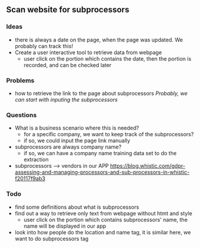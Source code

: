 ## Scan website for subprocessors
### Ideas
* there is always a date on the page, when the page was updated. We probably can track this!
* Create a user interactive tool to retrieve data from webpage  
  * user click on the portion which contains the date, then the portion is recorded, and can be checked later

### Problems
* how to retrieve the link to the page about subprocessors 
  *Probably, we can start with inputing the subprocessors*
  
### Questions
* What is a business scenario where this is needed?
  * for a specific company, we want to keep track of the subprocessors?
  * if so, we could input the page link manually
* subprocessors are always company name?
  * if so, we can have a company name training data set to do the extraction
* subprocessors --> vendors in our APP
https://blog.whistic.com/gdpr-assessing-and-managing-processors-and-sub-processors-in-whistic-f20117f9ab3

### Todo
* find some definitions about what is subprocessors
* find out a way to retrieve only text from webpage without htmt and style
  * user click on the portion which contains subprocessors' name, the name will be displayed in our app
* look into how people do the location and name tag, it is similar here, we want to do subprocessors tag
